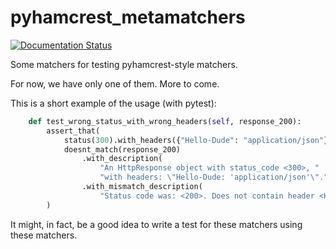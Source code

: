 # pyhamcrest_metamatchers

[![Documentation Status](https://readthedocs.org/projects/pyhamcrest-metamatchers/badge/?version=latest)](https://pyhamcrest-metamatchers.readthedocs.io/en/latest/?badge=latest)

Some matchers for testing pyhamcrest-style matchers.

For now, we have only one of them. More to come.

This is a short example of the usage (with pytest):

```python
    def test_wrong_status_with_wrong_headers(self, response_200):
        assert_that(
            status(300).with_headers({"Hello-Dude": "application/json"}),
            doesnt_match(response_200)
                .with_description(
                    "An HttpResponse object with status_code <300>, "
                    "with headers: \"Hello-Dude: 'application/json'\".")
                .with_mismatch_description(
                    "Status code was: <200>. Does not contain header <Hello-Dude>.")
        )
```

It might, in fact, be a good idea to write a test for these matchers using these matchers.
